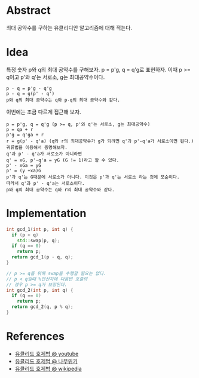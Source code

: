 # Abstract

최대 공약수를 구하는 유클리디안 알고리즘에 대해 적는다.

# Idea

특정 숫자 p와 q의 최대 공약수를 구해보자. p = p'g, q = q'g로
표현하자. 이때 p >= q이고 p'와 q'는 서로소, g는 최대공약수이다.

```
p - q = p'g - q'g
p - q = g(p' - q')
p와 q의 최대 공약수는 q와 p-q의 최대 공약수와 같다.
```

이번에는 조금 다르게 접근해 보자.

```
p = p'g, q = q'g (p >= q, p'와 q'는 서로소, g는 최대공약수)
p = qa + r
p'g = q'ga + r
r = g(p' - q'a) (q와 r의 최대공약수가 g가 되려면 q'과 p'-q'a가 서로소이면 된다.)
귀류법을 이용해서 증명해보자.
q'과 p' - q'a가 서로소가 아니라면
q' = xG, p'-q'a = yG (G != 1)라고 할 수 있다.
p' - xGa = yG
p' = (y +xa)G
p'과 q'는 G때문에 서로소가 아니다. 이것은 p'과 q'는 서로소 라는 것에 모순이다.
따라서 q'과 p' - q'a는 서로소이다.
p와 q의 최대 공약수는 q와 r의 최대 공약수와 같다.
```

# Implementation

```cpp
int gcd_1(int p, int q) {
  if (p < q)
    std::swap(p, q);
  if (q == 0)
    return p;
  return gcd_1(p - q, q);
}

// p >= q를 위해 swap을 수행할 필요는 없다.
// p < q일때 %연산자에 다음번 호출의
// 경우 p >= q가 보장된다.
int gcd_2(int p, int q) {
  if (q == 0)
    return p;
  return gcd_2(q, p % q);
}
```

# References

* [유클리드 호제법 @ youtube](https://www.youtube.com/watch?v=5VvZbcxu5oI)
* [유클리드 호제법 @ 나무위키](https://namu.wiki/w/%EC%9C%A0%ED%81%B4%EB%A6%AC%EB%93%9C%20%ED%98%B8%EC%A0%9C%EB%B2%95)
* [유클리드 호제법 @ wikipedia](https://ko.wikipedia.org/wiki/%EC%9C%A0%ED%81%B4%EB%A6%AC%EB%93%9C_%ED%98%B8%EC%A0%9C%EB%B2%95)